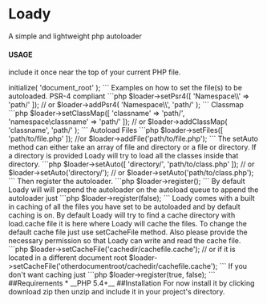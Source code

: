 # Loady
A simple and lightweight php autoloader

#### USAGE
include it once near the top of your current PHP file.

<?php 
```php
require Loady.php
```
Then create a new Loady object. You can either provide the document root at the initialization of Loady or at the initialize method.
```php
	$loader 	= new Loady\Loady( 'document_root' );
```
Or

```php
	$loader 	= new Loady\Loady;
	$loader->initialize( 'document_root' );
```
Examples on how to set the file(s) to be autoloaded.

PSR-4 compliant
```php
	$loader->setPsr4([
		'Namespace\\'	=> 'path/'
	]);
	// or 
	$loader->addPsr4( 'Namespace\\', 'path/' );
```
Classmap
```php
	$loader->setClassMap([
		'classname'	=> 'path/',
		'namespace\classname' => 'path/'
	]);
	// or 
	$loader->addClassMap( 'classname', 'path/' );
```
Autoload Files
```php
	$loader->setFiles([
		'path/to/file.php'
	]);
	//or
	$loader->addFile('path/to/file.php');
```
The setAuto method can either take an array of file and directory or a file or directory. If a directory is provided Loady will try to load all the classes inside that directory.
```php
	$loader->setAuto([
		'directory/',
		'path/to/class.php'
	]);
	// or
	$loader->setAuto('directory/');
	// or
	$loader->setAuto('path/to/class.php');
```
Then register the autoloader.
```php
	$loader->register();
```
By default Loady will will prepend the autoloader on the autoload queue to append the autoloader just
```php
	$loader->register(false);
```
Loady comes with a built in caching of all the files you have set to be autoloaded and by default caching is on. 
By default Loady will try to find a cache directory with load.cache file it is here where Loady will cache the files. 
To change the default cache file just use setCacheFile method. 
Also please provide the necessary permission so that Loady can write and read the cache file.
```php
	$loader->setCacheFile('cachedir/cachefile.cache');
	// or if it is located in a different document root
	$loader->setCacheFile('otherdocumentroot/cachedir/cachefile.cache');
```
If you don't want caching just 
```php
	$loader->register(true, false);
```
##Requirements
* __PHP 5.4+__

##Installation
For now install it by clicking download zip then unzip and include it in your project's directory.
